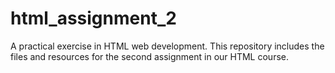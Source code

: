 # html_assignment_2
A practical exercise in HTML web development. This repository includes the files and resources for the second assignment in our HTML course.
